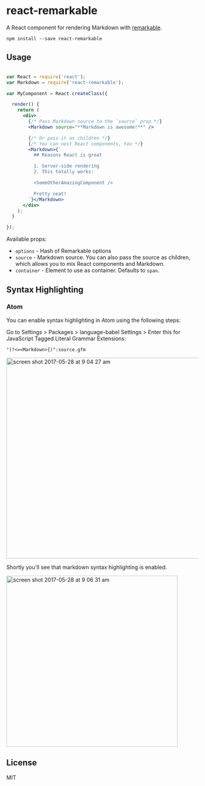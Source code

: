 react-remarkable
=================

A React component for rendering Markdown with [remarkable](https://github.com/jonschlinkert/remarkable).

```
npm install --save react-remarkable
```

## Usage

```jsx

var React = require('react');
var Markdown = require('react-remarkable');

var MyComponent = React.createClass({

  render() {
    return (
      <div>
        {/* Pass Markdown source to the `source` prop */}
        <Markdown source="**Markdown is awesome!**" />

        {/* Or pass it as children */}
        {/* You can nest React components, too */}
        <Markdown>{`
          ## Reasons React is great

          1. Server-side rendering
          2. This totally works:

          <SomeOtherAmazingComponent />

          Pretty neat!
        `}</Markdown>
      </div>
    );
  }

});

```

Available props:

- `options` - Hash of Remarkable options
- `source`  - Markdown source. You can also pass the source as children, which allows you to mix React components and Markdown.
- `container` - Element to use as container. Defaults to `span`.

## Syntax Highlighting

### Atom

You can enable syntax highlighting in Atom using the following steps:

Go to Settings > Packages > language-babel Settings > Enter this for JavaScript Tagged Literal Grammar Extensions:

`"(?<=<Markdown>{)":source.gfm`

<img width="527" alt="screen shot 2017-05-28 at 9 04 27 am" src="https://cloud.githubusercontent.com/assets/108938/26529400/fe7ea216-4384-11e7-9eab-3259eb684648.png">

Shortly you'll see that markdown syntax highlighting is enabled.

<img width="449" alt="screen shot 2017-05-28 at 9 06 31 am" src="https://cloud.githubusercontent.com/assets/108938/26529401/fe7faf4e-4384-11e7-8977-f1fe39537524.png">

## License
MIT
